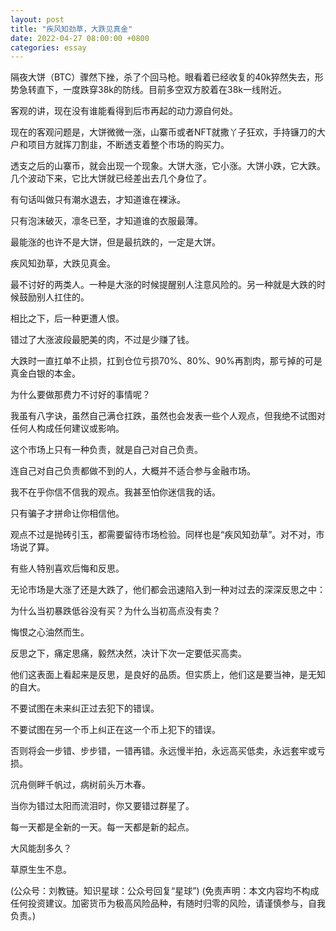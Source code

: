 ```yaml
---
layout: post
title: "疾风知劲草，大跌见真金"
date: 2022-04-27 08:00:00 +0800
categories: essay
---
```


隔夜大饼（BTC）骤然下挫，杀了个回马枪。眼看着已经收复的40k猝然失去，形势急转直下，一度跌穿38k的防线。目前多空双方胶着在38k一线附近。

客观的讲，现在没有谁能看得到后市再起的动力源自何处。

现在的客观问题是，大饼微微一涨，山寨币或者NFT就撒丫子狂欢，手持镰刀的大户和项目方就挥刀割韭，不断透支着整个市场的购买力。

透支之后的山寨币，就会出现一个现象。大饼大涨，它小涨。大饼小跌，它大跌。几个波动下来，它比大饼就已经差出去几个身位了。

有句话叫做只有潮水退去，才知道谁在裸泳。

只有泡沫破灭，凛冬已至，才知道谁的衣服最薄。

最能涨的也许不是大饼，但是最抗跌的，一定是大饼。

疾风知劲草，大跌见真金。

最不讨好的两类人。一种是大涨的时候提醒别人注意风险的。另一种就是大跌的时候鼓励别人扛住的。

相比之下，后一种更遭人恨。

错过了大涨波段最肥美的肉，不过是少赚了钱。

大跌时一直扛单不止损，扛到仓位亏损70%、80%、90%再割肉，那亏掉的可是真金白银的本金。

为什么要做那费力不讨好的事情呢？

我虽有八字诀，虽然自己满仓扛跌，虽然也会发表一些个人观点，但我绝不试图对任何人构成任何建议或影响。

这个市场上只有一种负责，就是自己对自己负责。

连自己对自己负责都做不到的人，大概并不适合参与金融市场。

我不在乎你信不信我的观点。我甚至怕你迷信我的话。

只有骗子才拼命让你相信他。

观点不过是抛砖引玉，都需要留待市场检验。同样也是“疾风知劲草”。对不对，市场说了算。

有些人特别喜欢后悔和反思。

无论市场是大涨了还是大跌了，他们都会迅速陷入到一种对过去的深深反思之中：

为什么当初暴跌低谷没有买？为什么当初高点没有卖？

悔恨之心油然而生。

反思之下，痛定思痛，毅然决然，决计下次一定要低买高卖。

他们这表面上看起来是反思，是良好的品质。但实质上，他们这是要当神，是无知的自大。

不要试图在未来纠正过去犯下的错误。

不要试图在另一个币上纠正在这一个币上犯下的错误。

否则将会一步错、步步错，一错再错。永远慢半拍，永远高买低卖，永远套牢或亏损。

沉舟侧畔千帆过，病树前头万木春。

当你为错过太阳而流泪时，你又要错过群星了。

每一天都是全新的一天。每一天都是新的起点。

大风能刮多久？

草原生生不息。

(公众号：刘教链。知识星球：公众号回复“星球”)
(免责声明：本文内容均不构成任何投资建议。加密货币为极高风险品种，有随时归零的风险，请谨慎参与，自我负责。)